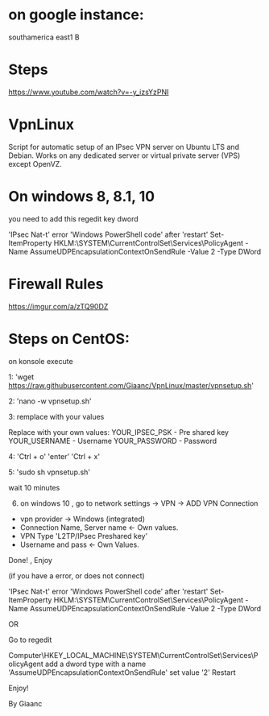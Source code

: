 # on google instance:
southamerica east1 B

# Steps
https://www.youtube.com/watch?v=-y_izsYzPNI

# VpnLinux
Script for automatic setup of an IPsec VPN server on Ubuntu LTS and Debian.
Works on any dedicated server or virtual private server (VPS) except OpenVZ.

# On windows 8, 8.1, 10 
you need to add this regedit key dword

'IPsec Nat-t' error 
'Windows PowerShell code' after 'restart'
Set-ItemProperty HKLM:\SYSTEM\CurrentControlSet\Services\PolicyAgent -Name AssumeUDPEncapsulationContextOnSendRule -Value 2 -Type DWord

# Firewall Rules
https://imgur.com/a/zTQ90DZ

# Steps on CentOS:

on konsole execute

1: 'wget https://raw.githubusercontent.com/Giaanc/VpnLinux/master/vpnsetup.sh'  

2: 'nano -w vpnsetup.sh'

3: remplace with your values

Replace with your own values:
YOUR_IPSEC_PSK - Pre shared key
YOUR_USERNAME - Username
YOUR_PASSWORD - Password

4: 'Ctrl + o'  'enter'  'Ctrl + x'

5: 'sudo sh vpnsetup.sh'

wait 10 minutes

6. on windows 10 , go to network settings -> VPN -> ADD VPN Connection

- vpn provider -> Windows (integrated)
- Connection Name, Server name  <- Own values.
- VPN Type 'L2TP/IPsec Preshared key'
- Username and pass <- Own Values.

Done! , Enjoy

(if you have a error, or does not connect)

'IPsec Nat-t' error
'Windows PowerShell code' after 'restart'
Set-ItemProperty HKLM:\SYSTEM\CurrentControlSet\Services\PolicyAgent -Name AssumeUDPEncapsulationContextOnSendRule -Value 2 -Type DWord

OR 

Go to regedit 

Computer\HKEY_LOCAL_MACHINE\SYSTEM\CurrentControlSet\Services\PolicyAgent
add a dword type with a name
'AssumeUDPEncapsulationContextOnSendRule'
set value '2'
Restart

Enjoy!


By Giaanc
